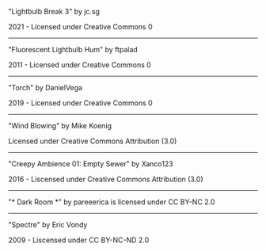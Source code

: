 "Lightbulb Break 3"
by jc.sg

2021 - Licensed under
Creative Commons 0

---

"Fluorescent Lightbulb Hum" 
by ftpalad

2011 - Licensed under
Creative Commons 0

---

"Torch"
by DanielVega

2019 - Licensed under
Creative Commons 0

---

"Wind Blowing"
by Mike Koenig

Licensed under 
Creative Commons
Attribution (3.0)

---

"Creepy Ambience 01: Empty Sewer"
by  Xanco123

2016 - Liscensed under
Creative Commons
Attribution (3.0)

---

"* Dark Room *" by pareeerica is licensed under CC BY-NC 2.0

---

"Spectre"
by Eric Vondy

2009 - Liscensed under 
CC BY-NC-ND 2.0

